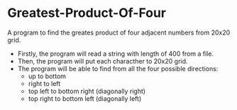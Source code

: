 # Greatest-Product-Of-Four

A program to find the greates product of four adjacent numbers from 20x20 grid.

- Firstly, the program will read a string with length of 400 from a file.
- Then, the program will put each characther to 20x20 grid.
- The program will be able to find from all the four possible directions:
  - up to bottom
  - right to left
  - top left to bottom right (diagonally right)
  - top right to bottom left (diagonally left)
